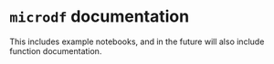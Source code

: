 `microdf` documentation
=======================

This includes example notebooks, and in the future will also include function documentation.